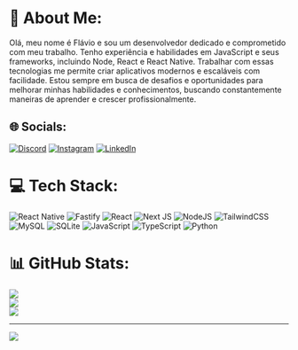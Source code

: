# 💫 About Me:
Olá, meu nome é Flávio e sou um desenvolvedor dedicado e comprometido com meu trabalho. Tenho experiência e habilidades em JavaScript e seus frameworks, incluindo Node, React e React Native. Trabalhar com essas tecnologias me permite criar aplicativos modernos e escaláveis com facilidade. Estou sempre em busca de desafios e oportunidades para melhorar minhas habilidades e conhecimentos, buscando constantemente maneiras de aprender e crescer profissionalmente.


## 🌐 Socials:
[![Discord](https://img.shields.io/badge/Discord-%237289DA.svg?logo=discord&logoColor=white)](https://discord.gg/maverick#7912) [![Instagram](https://img.shields.io/badge/Instagram-%23E4405F.svg?logo=Instagram&logoColor=white)](https://instagram.com/flaviojrzz_) [![LinkedIn](https://img.shields.io/badge/LinkedIn-%230077B5.svg?logo=linkedin&logoColor=white)](https://linkedin.com/in/flavjr) 

# 💻 Tech Stack:
![React Native](https://img.shields.io/badge/react_native-%2320232a.svg?style=for-the-badge&logo=react&logoColor=%2361DAFB) ![Fastify](https://img.shields.io/badge/fastify-%23000000.svg?style=for-the-badge&logo=fastify&logoColor=white) ![React](https://img.shields.io/badge/react-%2320232a.svg?style=for-the-badge&logo=react&logoColor=%2361DAFB) ![Next JS](https://img.shields.io/badge/Next-black?style=for-the-badge&logo=next.js&logoColor=white) ![NodeJS](https://img.shields.io/badge/node.js-6DA55F?style=for-the-badge&logo=node.js&logoColor=white) ![TailwindCSS](https://img.shields.io/badge/tailwindcss-%2338B2AC.svg?style=for-the-badge&logo=tailwind-css&logoColor=white) ![MySQL](https://img.shields.io/badge/mysql-%2300f.svg?style=for-the-badge&logo=mysql&logoColor=white) ![SQLite](https://img.shields.io/badge/sqlite-%2307405e.svg?style=for-the-badge&logo=sqlite&logoColor=white) ![JavaScript](https://img.shields.io/badge/javascript-%23323330.svg?style=for-the-badge&logo=javascript&logoColor=%23F7DF1E) ![TypeScript](https://img.shields.io/badge/typescript-%23007ACC.svg?style=for-the-badge&logo=typescript&logoColor=white) ![Python](https://img.shields.io/badge/python-3670A0?style=for-the-badge&logo=python&logoColor=ffdd54)
# 📊 GitHub Stats:
![](https://github-readme-stats.vercel.app/api?username=FlavioJunior2021&theme=dark&hide_border=false&include_all_commits=false&count_private=true)<br/>
![](https://github-readme-streak-stats.herokuapp.com/?user=FlavioJunior2021&theme=dark&hide_border=false)<br/>
![](https://github-readme-stats.vercel.app/api/top-langs/?username=FlavioJunior2021&theme=dark&hide_border=false&include_all_commits=false&count_private=true&layout=compact)

---
[![](https://visitcount.itsvg.in/api?id=FlavioJunior2021&icon=0&color=0)](https://visitcount.itsvg.in)

<!-- Proudly created with GPRM ( https://gprm.itsvg.in ) -->
